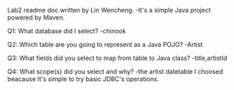 Lab2 readme doc written by Lin Wencheng.
-It's a simple Java project powered by Maven.

Q1: What database did I select?
-chinook

Q2: Which table are you going to represent as a Java POJO?
-Artist

Q3: What fields did you select to map from table to Java class?
-title,artistId

Q4: What scope(s) did you select and why?
-the artist datetable I choosed beacause It's simple to try basic JDBC's operations.